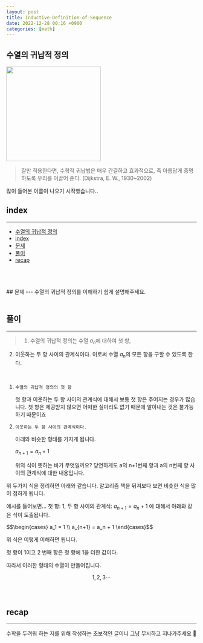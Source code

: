 ```yaml
---
layout: post
title: Inductive-Definition-of-Sequence
date: 2022-12-28 00:16 +0900
categories: [math]
---
```

## 수열의 귀납적 정의
<img src="https://upload.wikimedia.org/wikipedia/commons/thumb/d/d9/Edsger_Wybe_Dijkstra.jpg/800px-Edsger_Wybe_Dijkstra.jpg"
width="250px"
 />

> 잘만 적용한다면, 수학적 귀납법은 매우
간결하고 효과적으로, 즉 아름답게
증명하도록 우리를 이끌어 준다. (Dijkstra, E. W., 1930~2002)

많이 들어본 이름이 나오기 시작했습니다..
<!--break-->
## index 
--- 
- [수열의 귀납적 정의](#수열의-귀납적-정의)
- [index](#index)
- [문제](#문제)
- [풀이](#풀이)
- [recap](#recap)

<br>
<br>
<br>
## 문제 
--- 
수열의 귀납적 정의를 이해하기 쉽게 설명해주세요.
<br>
<br>

## 풀이 
--- 
> 1. 수열의 귀납적 정의는 수열 ${a_n}$에 대하여 첫 항,
2. 이웃하는 두 항 사이의 관계식이다.
이로써 수열 ${ a_n }$의 모든 항을 구할 수 있도록 한다.
<br>

1. `수열의 귀납적 정의의 첫 항`

    첫 항과 이웃하는 두 항 사이의 관계식에 대해서
    보통 첫 항은 주어지는 경우가 많습니다. 
    첫 항은
    제공받지 않으면 어떠한 실마리도 없기 때문에 알아내는 것은 불가능하기 때문이죠


2. `이웃하는 두 항 사이의 관계식이다.`

    아래와 비슷한 형태를 가지게 됩니다.

    $a_{n+1} = a_n + 1$

    위의 식이 뜻하는 바가 무엇일까요? 당연하게도 a의 n+1번째 항과 a의 n번째 항 사이의 관계식에 대한 내용입니다.

위 두가지 식을 정리하면 아래와 같습니다. 알고리즘 책을 뒤져보다 보면 비슷한 식을 많이 접하게 됩니다.

예시를 들어보면...
 첫 항: 1, 
 두 항 사이의 관계식: $a_{n+1} = a_n + 1$
 에 대해서 아래와 같은 식이 도출됩니다.

<span>
$$\begin{cases}
   a_1 = 1 \\
   a_{n+1} = a_n + 1
\end{cases}$$
</span>


위 식은 이렇게 이해하면 됩니다.

첫 항이 1이고
2 번째 항은 첫 항에 1을 더한 값이다.

따라서 이러한 형태의 수열이 만들어집니다.

$$1, 2, 3 \dotsb$$
<br>
<br>

## recap 
--- 

수학을 두려워 하는 저를 위해 작성하는 초보적인 글이니 그냥 무시하고 지나가주세요 🥹
<br>
<br>

